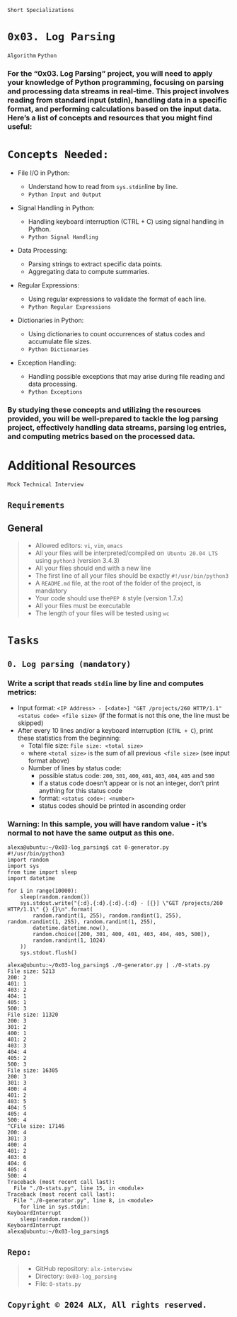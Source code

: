 
```Short Specializations```
# ```0x03. Log Parsing```
```Algorithm```
```Python```
 
### For the “0x03. Log Parsing” project, you will need to apply your knowledge of Python programming, focusing on parsing and processing data streams in real-time. This project involves reading from standard input (stdin), handling data in a specific format, and performing calculations based on the input data. Here’s a list of concepts and resources that you might find useful:

# ```Concepts Needed:```
* File I/O in Python:
  * Understand how to read from ```sys.stdin```line by line.
  * ```Python Input and Output```

* Signal Handling in Python:
  * Handling keyboard interruption (CTRL + C) using signal handling in Python.
  * ```Python Signal Handling```

* Data Processing:

  * Parsing strings to extract specific data points.
  * Aggregating data to compute summaries.

* Regular Expressions:
  * Using regular expressions to validate the format of each line.
  * ```Python Regular Expressions```

* Dictionaries in Python:
  * Using dictionaries to count occurrences of status codes and accumulate file sizes.
  * ```Python Dictionaries```

* Exception Handling:
  * Handling possible exceptions that may arise during file reading and data processing.
  * ```Python Exceptions```

### By studying these concepts and utilizing the resources provided, you will be well-prepared to tackle the log parsing project, effectively handling data streams, parsing log entries, and computing metrics based on the processed data.

# Additional Resources
```Mock Technical Interview```

## ```Requirements```
## General
>- Allowed editors: ```vi```, ```vim```, ```emacs```
>- All your files will be interpreted/compiled on``` Ubuntu 20.04 LTS``` using ```python3``` (version 3.4.3)
>- All your files should end with a new line
>- The first line of all your files should be exactly ```#!/usr/bin/python3```
>- A ```README.md``` file, at the root of the folder of the project, is mandatory
>- Your code should use the```PEP 8``` style (version 1.7.x)
>- All your files must be executable
>- The length of your files will be tested using ```wc```

# ```Tasks```
## ```0. Log parsing (mandatory)```
### Write a script that reads ```stdin``` line by line and computes metrics:

* Input format: ```<IP Address> - [<date>] "GET /projects/260 HTTP/1.1" <status code> <file size>``` (if the format is not this one, the line must be skipped)
* After every 10 lines and/or a keyboard interruption (```CTRL + C```), print these statistics from the beginning:
  * Total file size: ```File size: <total size>```
  * where ```<total size>``` is the sum of all previous``` <file size>``` (see input format above)
  * Number of lines by status code:
    * possible status code: ```200```, ```301```, ```400```, ```401```, ```403```, ```404```, ```405``` and ```500```
    * if a status code doesn’t appear or is not an integer, don’t print anything for this status code
    * format: ```<status code>: <number>```
    * status codes should be printed in ascending order

### Warning: In this sample, you will have random value - it’s normal to not have the same output as this one.

```shell
alexa@ubuntu:~/0x03-log_parsing$ cat 0-generator.py
#!/usr/bin/python3
import random
import sys
from time import sleep
import datetime

for i in range(10000):
    sleep(random.random())
    sys.stdout.write("{:d}.{:d}.{:d}.{:d} - [{}] \"GET /projects/260 HTTP/1.1\" {} {}\n".format(
        random.randint(1, 255), random.randint(1, 255), random.randint(1, 255), random.randint(1, 255),
        datetime.datetime.now(),
        random.choice([200, 301, 400, 401, 403, 404, 405, 500]),
        random.randint(1, 1024)
    ))
    sys.stdout.flush()

alexa@ubuntu:~/0x03-log_parsing$ ./0-generator.py | ./0-stats.py 
File size: 5213
200: 2
401: 1
403: 2
404: 1
405: 1
500: 3
File size: 11320
200: 3
301: 2
400: 1
401: 2
403: 3
404: 4
405: 2
500: 3
File size: 16305
200: 3
301: 3
400: 4
401: 2
403: 5
404: 5
405: 4
500: 4
^CFile size: 17146
200: 4
301: 3
400: 4
401: 2
403: 6
404: 6
405: 4
500: 4
Traceback (most recent call last):
  File "./0-stats.py", line 15, in <module>
Traceback (most recent call last):
  File "./0-generator.py", line 8, in <module>
    for line in sys.stdin:
KeyboardInterrupt
    sleep(random.random())
KeyboardInterrupt
alexa@ubuntu:~/0x03-log_parsing$ 
```

## ```Repo:```
>- GitHub repository: ```alx-interview```
>- Directory: ```0x03-log_parsing```
>- File: ```0-stats.py```


## ```Copyright © 2024 ALX, All rights reserved.```


